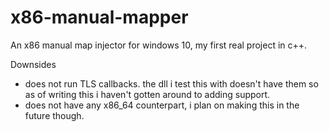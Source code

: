 # x86-manual-mapper
An x86 manual map injector for windows 10, my first real project in c++.

Downsides
 - does not run TLS callbacks. the dll i test this with doesn't have them so as of writing this i haven't gotten around to adding support.
 - does not have any x86_64 counterpart, i plan on making this in the future though.
